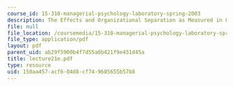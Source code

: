 ```yaml
---
course_id: 15-310-managerial-psychology-laboratory-spring-2003
description: The Effects and Organizational Separation as Measured in One Organization
file: null
file_location: /coursemedia/15-310-managerial-psychology-laboratory-spring-2003/150aa457acf604d8cf749605655b57b8_lecture21e.pdf
file_type: application/pdf
layout: pdf
parent_uid: ab29f5900b4f7d55a0b421f9e431d45a
title: lecture21e.pdf
type: resource
uid: 150aa457-acf6-04d8-cf74-9605655b57b8
---
```

